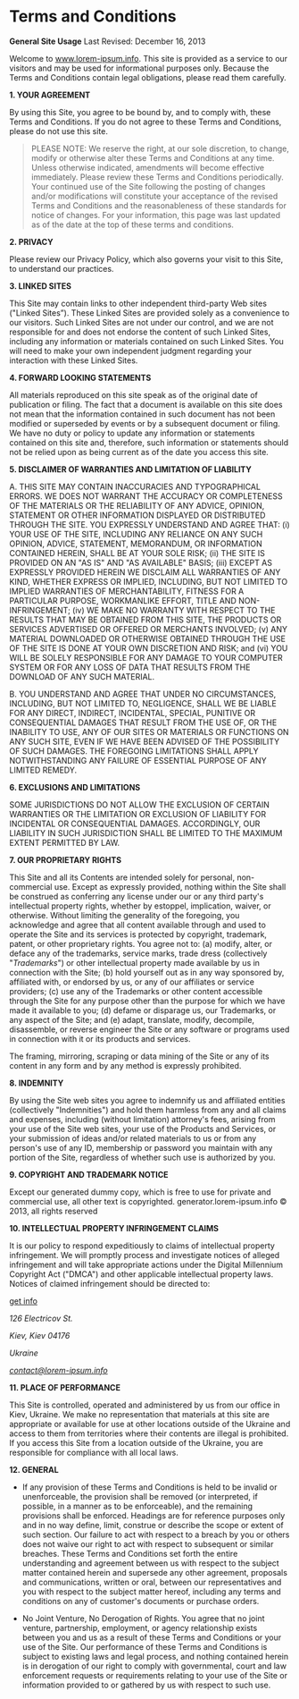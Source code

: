 # Terms and Conditions

**General Site Usage**
Last Revised: December 16, 2013

Welcome to www.lorem-ipsum.info. This site is provided as a service to our visitors and may be used for informational purposes only. Because the Terms and Conditions contain legal obligations, please read them carefully.

**1. YOUR AGREEMENT**

By using this Site, you agree to be bound by, and to comply with, these Terms and Conditions. If you do not agree to these Terms and Conditions, please do not use this site.

> PLEASE NOTE: We reserve the right, at our sole discretion, to change, modify or otherwise alter these Terms and Conditions at any time. Unless otherwise indicated, amendments will become effective immediately. Please review these Terms and Conditions periodically. Your continued use of the Site following the posting of changes and/or modifications will constitute your acceptance of the revised Terms and Conditions and the reasonableness of these standards for notice of changes. For your information, this page was last updated as of the date at the top of these terms and conditions.

**2. PRIVACY**

Please review our Privacy Policy, which also governs your visit to this Site, to understand our practices.

**3. LINKED SITES**

This Site may contain links to other independent third-party Web sites ("Linked Sites”). These Linked Sites are provided solely as a convenience to our visitors. Such Linked Sites are not under our control, and we are not responsible for and does not endorse the content of such Linked Sites, including any information or materials contained on such Linked Sites. You will need to make your own independent judgment regarding your interaction with these Linked Sites.

**4. FORWARD LOOKING STATEMENTS**

All materials reproduced on this site speak as of the original date of publication or filing. The fact that a document is available on this site does not mean that the information contained in such document has not been modified or superseded by events or by a subsequent document or filing. We have no duty or policy to update any information or statements contained on this site and, therefore, such information or statements should not be relied upon as being current as of the date you access this site.

**5. DISCLAIMER OF WARRANTIES AND LIMITATION OF LIABILITY**

  A. THIS SITE MAY CONTAIN INACCURACIES AND TYPOGRAPHICAL ERRORS. WE DOES NOT WARRANT THE ACCURACY OR COMPLETENESS OF THE MATERIALS OR THE RELIABILITY OF ANY ADVICE, OPINION, STATEMENT OR OTHER INFORMATION DISPLAYED OR DISTRIBUTED THROUGH THE SITE. YOU EXPRESSLY UNDERSTAND AND AGREE THAT: (i) YOUR USE OF THE SITE, INCLUDING ANY RELIANCE ON ANY SUCH OPINION, ADVICE, STATEMENT, MEMORANDUM, OR INFORMATION CONTAINED HEREIN, SHALL BE AT YOUR SOLE RISK; (ii) THE SITE IS PROVIDED ON AN "AS IS" AND "AS AVAILABLE" BASIS; (iii) EXCEPT AS EXPRESSLY PROVIDED HEREIN WE DISCLAIM ALL WARRANTIES OF ANY KIND, WHETHER EXPRESS OR IMPLIED, INCLUDING, BUT NOT LIMITED TO IMPLIED WARRANTIES OF MERCHANTABILITY, FITNESS FOR A PARTICULAR PURPOSE, WORKMANLIKE EFFORT, TITLE AND NON-INFRINGEMENT; (iv) WE MAKE NO WARRANTY WITH RESPECT TO THE RESULTS THAT MAY BE OBTAINED FROM THIS SITE, THE PRODUCTS OR SERVICES ADVERTISED OR OFFERED OR MERCHANTS INVOLVED; (v) ANY MATERIAL DOWNLOADED OR OTHERWISE OBTAINED THROUGH THE USE OF THE SITE IS DONE AT YOUR OWN DISCRETION AND RISK; and (vi) YOU WILL BE SOLELY RESPONSIBLE FOR ANY DAMAGE TO YOUR COMPUTER SYSTEM OR FOR ANY LOSS OF DATA THAT RESULTS FROM THE DOWNLOAD OF ANY SUCH MATERIAL.

B. YOU UNDERSTAND AND AGREE THAT UNDER NO CIRCUMSTANCES, INCLUDING, BUT NOT LIMITED TO, NEGLIGENCE, SHALL WE BE LIABLE FOR ANY DIRECT, INDIRECT, INCIDENTAL, SPECIAL, PUNITIVE OR CONSEQUENTIAL DAMAGES THAT RESULT FROM THE USE OF, OR THE INABILITY TO USE, ANY OF OUR SITES OR MATERIALS OR FUNCTIONS ON ANY SUCH SITE, EVEN IF WE HAVE BEEN ADVISED OF THE POSSIBILITY OF SUCH DAMAGES. THE FOREGOING LIMITATIONS SHALL APPLY NOTWITHSTANDING ANY FAILURE OF ESSENTIAL PURPOSE OF ANY LIMITED REMEDY.

**6. EXCLUSIONS AND LIMITATIONS**

SOME JURISDICTIONS DO NOT ALLOW THE EXCLUSION OF CERTAIN WARRANTIES OR THE LIMITATION OR EXCLUSION OF LIABILITY FOR INCIDENTAL OR CONSEQUENTIAL DAMAGES. ACCORDINGLY, OUR LIABILITY IN SUCH JURISDICTION SHALL BE LIMITED TO THE MAXIMUM EXTENT PERMITTED BY LAW.

**7. OUR PROPRIETARY RIGHTS**

This Site and all its Contents are intended solely for personal, non-commercial use. Except as expressly provided, nothing within the Site shall be construed as conferring any license under our or any third party's intellectual property rights, whether by estoppel, implication, waiver, or otherwise. Without limiting the generality of the foregoing, you acknowledge and agree that all content available through and used to operate the Site and its services is protected by copyright, trademark, patent, or other proprietary rights. You agree not to: (a) modify, alter, or deface any of the trademarks, service marks, trade dress (collectively "*Trademarks*") or other intellectual property made available by us in connection with the Site; (b) hold yourself out as in any way sponsored by, affiliated with, or endorsed by us, or any of our affiliates or service providers; (c) use any of the Trademarks or other content accessible through the Site for any purpose other than the purpose for which we have made it available to you; (d) defame or disparage us, our Trademarks, or any aspect of the Site; and (e) adapt, translate, modify, decompile, disassemble, or reverse engineer the Site or any software or programs used in connection with it or its products and services.

The framing, mirroring, scraping or data mining of the Site or any of its content in any form and by any method is expressly prohibited.

**8. INDEMNITY**

By using the Site web sites you agree to indemnify us and affiliated entities (collectively "Indemnities") and hold them harmless from any and all claims and expenses, including (without limitation) attorney's fees, arising from your use of the Site web sites, your use of the Products and Services, or your submission of ideas and/or related materials to us or from any person's use of any ID, membership or password you maintain with any portion of the Site, regardless of whether such use is authorized by you.

**9. COPYRIGHT AND TRADEMARK NOTICE**

Except our generated dummy copy, which is free to use for private and commercial use, all other text is copyrighted. generator.lorem-ipsum.info © 2013, all rights reserved

**10. INTELLECTUAL PROPERTY INFRINGEMENT CLAIMS**

It is our policy to respond expeditiously to claims of intellectual property infringement. We will promptly process and investigate notices of alleged infringement and will take appropriate actions under the Digital Millennium Copyright Act ("DMCA") and other applicable intellectual property laws. Notices of claimed infringement should be directed to:

[get info](generator.lorem-ipsum.info)

*126 Electricov St.*

*Kiev, Kiev 04176*

*Ukraine*

*contact@lorem-ipsum.info*


**11. PLACE OF PERFORMANCE**

This Site is controlled, operated and administered by us from our office in Kiev, Ukraine. We make no representation that materials at this site are appropriate or available for use at other locations outside of the Ukraine and access to them from territories where their contents are illegal is prohibited. If you access this Site from a location outside of the Ukraine, you are responsible for compliance with all local laws.

**12. GENERAL**

* If any provision of these Terms and Conditions is held to be invalid or unenforceable, the provision shall be removed (or interpreted, if possible, in a manner as to be enforceable), and the remaining provisions shall be enforced. Headings are for reference purposes only and in no way define, limit, construe or describe the scope or extent of such section. Our failure to act with respect to a breach by you or others does not waive our right to act with respect to subsequent or similar breaches. These Terms and Conditions set forth the entire understanding and agreement between us with respect to the subject matter contained herein and supersede any other agreement, proposals and communications, written or oral, between our representatives and you with respect to the subject matter hereof, including any terms and conditions on any of customer's documents or purchase orders.

* No Joint Venture, No Derogation of Rights. You agree that no joint venture, partnership, employment, or agency relationship exists between you and us as a result of these Terms and Conditions or your use of the Site. Our performance of these Terms and Conditions is subject to existing laws and legal process, and nothing contained herein is in derogation of our right to comply with governmental, court and law enforcement requests or requirements relating to your use of the Site or information provided to or gathered by us with respect to such use.